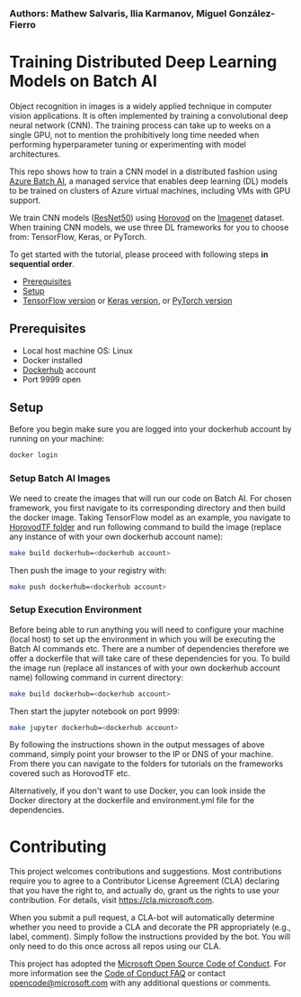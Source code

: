 ### Authors: Mathew Salvaris, Ilia Karmanov, Miguel González-Fierro

# Training Distributed Deep Learning Models on Batch AI
Object recognition in images is a widely applied technique in computer vision applications. It is often implemented by training a convolutional deep neural network (CNN). The training process can take up to weeks on a single GPU, not to mention the prohibitively long time needed when performing hyperparameter tuning or experimenting with model architectures.

This repo shows how to train a CNN model in a distributed fashion using [Azure Batch AI](https://docs.microsoft.com/en-us/azure/batch-ai/overview), a managed service that enables deep learning (DL) models to be trained on clusters of Azure virtual machines, including VMs with GPU support. 

We train CNN models ([ResNet50](https://arxiv.org/abs/1512.03385)) using [Horovod](https://github.com/uber/horovod) on the [Imagenet](http://www.image-net.org/) dataset. When training CNN models, we use three DL frameworks for you to choose from: TensorFlow, Keras, or PyTorch.  

To get started with the tutorial, please proceed with following steps **in sequential order**.

 * [Prerequisites](#prerequisites)
 * [Setup](#setup)
 * [TensorFlow version](./HorovodTF)  or [Keras version](./HorovodKeras), or [PyTorch version](./HorovodPytorch) 

<a id='prerequisites'></a>
## Prerequisites
* Local host machine OS: Linux
* Docker installed
* [Dockerhub](https://hub.docker.com/) account
* Port 9999 open 

<a id='setup'></a>
## Setup 
Before you begin make sure you are logged into your dockerhub account by running on your machine:

```bash
docker login 
```
### Setup Batch AI Images
We need to create the images that will run our code on Batch AI. For chosen framework, you first navigate to its corresponding directory and then build the docker image. Taking TensorFlow model as an example, you navigate to [HorovodTF folder](./HorovodTF) and run following command to build the image (replace any instance of <dockerhub account> with your own dockerhub account name):

```bash
make build dockerhub=<dockerhub account>
```

Then push the image to your registry with:

```bash
make push dockerhub=<dockerhub account>
```

### Setup Execution Environment
Before being able to run anything you will need to configure your machine (local host) to set up the environment in which you will be executing the Batch AI commands etc. There are a number of dependencies therefore we offer a dockerfile that will take care of these dependencies for you. To build the image run (replace all instances of <dockerhub account> with your own dockerhub account name) following command in current directory:

```bash
make build dockerhub=<dockerhub account>
```
Then start the jupyter notebook on port 9999: 
```bash
make jupyter dockerhub=<dockerhub account>
```

By following the instructions shown in the output messages of above command, simply point your browser to the IP or DNS of your machine. From there you can navigate to the folders for tutorials on the frameworks covered such as HorovodTF etc.

Alternatively, if you don't want to use Docker, you can look inside the Docker directory at the dockerfile and environment.yml file for the dependencies.

# Contributing

This project welcomes contributions and suggestions.  Most contributions require you to agree to a
Contributor License Agreement (CLA) declaring that you have the right to, and actually do, grant us
the rights to use your contribution. For details, visit https://cla.microsoft.com.

When you submit a pull request, a CLA-bot will automatically determine whether you need to provide
a CLA and decorate the PR appropriately (e.g., label, comment). Simply follow the instructions
provided by the bot. You will only need to do this once across all repos using our CLA.

This project has adopted the [Microsoft Open Source Code of Conduct](https://opensource.microsoft.com/codeofconduct/).
For more information see the [Code of Conduct FAQ](https://opensource.microsoft.com/codeofconduct/faq/) or
contact [opencode@microsoft.com](mailto:opencode@microsoft.com) with any additional questions or comments.
